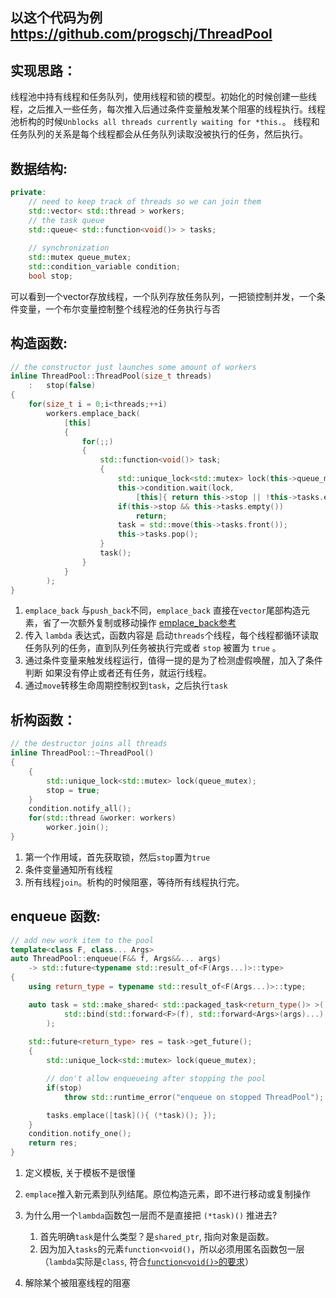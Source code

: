 ## 以这个代码为例 https://github.com/progschj/ThreadPool

## 实现思路：
线程池中持有线程和任务队列，使用线程和锁的模型。初始化的时候创建一些线程，之后推入一些任务，每次推入后通过条件变量触发某个阻塞的线程执行。线程池析构的时候`Unblocks all threads currently waiting for *this.`。 线程和任务队列的关系是每个线程都会从任务队列读取没被执行的任务，然后执行。

## 数据结构:
```cpp
private:
    // need to keep track of threads so we can join them
    std::vector< std::thread > workers;
    // the task queue
    std::queue< std::function<void()> > tasks;
    
    // synchronization
    std::mutex queue_mutex;
    std::condition_variable condition;
    bool stop;
```
可以看到一个vector存放线程，一个队列存放任务队列，一把锁控制并发，一个条件变量，一个布尔变量控制整个线程池的任务执行与否

## 构造函数:
```cpp
// the constructor just launches some amount of workers
inline ThreadPool::ThreadPool(size_t threads)
    :   stop(false)
{
    for(size_t i = 0;i<threads;++i)
        workers.emplace_back(
            [this]
            {
                for(;;)
                {
                    std::function<void()> task;
                    {
                        std::unique_lock<std::mutex> lock(this->queue_mutex);
                        this->condition.wait(lock,
                            [this]{ return this->stop || !this->tasks.empty(); });
                        if(this->stop && this->tasks.empty())
                            return;
                        task = std::move(this->tasks.front());
                        this->tasks.pop();
                    }
                    task();
                }
            }
        );
}
```
1. `emplace_back` 与`push_back`不同，`emplace_back` 直接在`vector`尾部构造元素，省了一次额外复制或移动操作 [emplace_back参考](https://zh.cppreference.com/w/cpp/container/vector/emplace_back)
2. 传入 `lambda` 表达式，函数内容是 启动`threads`个线程，每个线程都循环读取任务队列的任务，直到队列任务被执行完或者 `stop` 被置为 `true` 。
3. 通过条件变量来触发线程运行，值得一提的是为了检测虚假唤醒，加入了条件判断 如果没有停止或者还有任务，就运行线程。
4. 通过`move`转移生命周期控制权到`task`，之后执行`task`

## 析构函数：
```cpp
// the destructor joins all threads
inline ThreadPool::~ThreadPool()
{
    {
        std::unique_lock<std::mutex> lock(queue_mutex);
        stop = true;
    }
    condition.notify_all();
    for(std::thread &worker: workers)
        worker.join();
}
```

1. 第一个作用域，首先获取锁，然后`stop`置为`true`
2. 条件变量通知所有线程
3. 所有线程`join`。析构的时候阻塞，等待所有线程执行完。


## enqueue 函数:
```cpp
// add new work item to the pool
template<class F, class... Args>
auto ThreadPool::enqueue(F&& f, Args&&... args) 
    -> std::future<typename std::result_of<F(Args...)>::type>
{
    using return_type = typename std::result_of<F(Args...)>::type;

    auto task = std::make_shared< std::packaged_task<return_type()> >(
            std::bind(std::forward<F>(f), std::forward<Args>(args)...)
        );
        
    std::future<return_type> res = task->get_future();
    {
        std::unique_lock<std::mutex> lock(queue_mutex);

        // don't allow enqueueing after stopping the pool
        if(stop)
            throw std::runtime_error("enqueue on stopped ThreadPool");

        tasks.emplace([task](){ (*task)(); });
    }
    condition.notify_one();
    return res;
}
```

1. 定义模板, 关于模板不是很懂
2. `emplace`推入新元素到队列结尾。原位构造元素，即不进行移动或复制操作
3. 为什么用一个`lambda`函数包一层而不是直接把 `(*task)()` 推进去?

    1. 首先明确`task`是什么类型？是`shared_ptr`, 指向对象是函数。
    2. 因为加入`tasks`的元素`function<void()`，所以必须用匿名函数包一层（`lambda`实际是`class`, 符合[`function<void()>`的要求](https://zh.cppreference.com/w/cpp/utility/functional/function)）
4. 解除某个被阻塞线程的阻塞